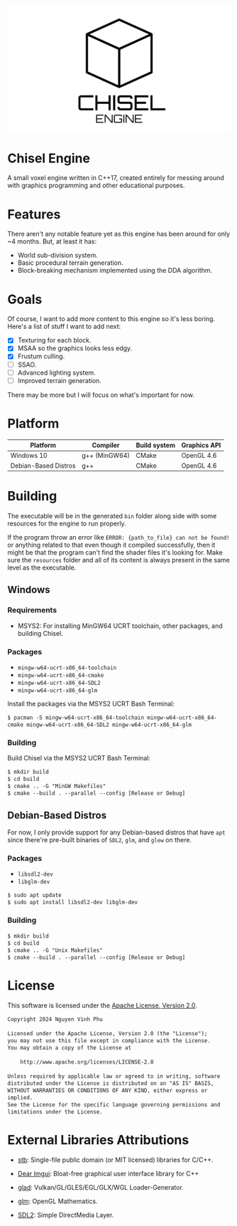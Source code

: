 ![](github-assets/chisel_engine.jpg)

# Chisel Engine
A small voxel engine written in C++17, created entirely for messing around with graphics programming and other educational purposes.

# Features
There aren't any notable feature yet as this engine has been around for only ~4 months. But, at least it has:

- World sub-division system.
- Basic procedural terrain generation.
- Block-breaking mechanism implemented using the DDA algorithm.

# Goals
Of course, I want to add more content to this engine so it's less boring. Here's a list of stuff I want to add next:

- [x] Texturing for each block.
- [x] MSAA so the graphics looks less edgy.
- [x] Frustum culling.
- [ ] SSAO.
- [ ] Advanced lighting system.
- [ ] Improved terrain generation.

There may be more but I will focus on what's important for now.

# Platform

| Platform              | Compiler | Build system | Graphics API |
|-----------------------|----------|--------------|--------------|
| Windows 10               | g++ (MinGW64)     | CMake         | OpenGL 4.6   |
| Debian-Based Distros  | g++      | CMake         | OpenGL 4.6   |

# Building

The executable will be in the generated `bin` folder along side with some resources for the engine to run properly.

If the program throw an error like `ERROR: {path_to_file} can not be found!` or anything related to that even though it compiled successfully, then it might be that the program can't find the shader files it's looking for. Make sure the `resources` folder and all of its content is always present in the same level as the executable.

## Windows

### Requirements
- MSYS2: For installing MinGW64 UCRT toolchain, other packages, and building Chisel.

### Packages
- `mingw-w64-ucrt-x86_64-toolchain`
- `mingw-w64-ucrt-x86_64-cmake`
- `mingw-w64-ucrt-x86_64-SDL2`
- `mingw-w64-ucrt-x86_64-glm`

Install the packages via the MSYS2 UCRT Bash Terminal:

```
$ pacman -S mingw-w64-ucrt-x86_64-toolchain mingw-w64-ucrt-x86_64-cmake mingw-w64-ucrt-x86_64-SDL2 mingw-w64-ucrt-x86_64-glm
```

### Building
Build Chisel via the MSYS2 UCRT Bash Terminal:
```
$ mkdir build
$ cd build
$ cmake .. -G "MinGW Makefiles"
$ cmake --build . --parallel --config [Release or Debug]
```

## Debian-Based Distros

For now, I only provide support for any Debian-based distros that have `apt` since there're pre-built binaries of `SDL2`, `glm`, and `glew` on there.

### Packages

- `libsdl2-dev`
- `libglm-dev`

```
$ sudo apt update
$ sudo apt install libsdl2-dev libglm-dev
```

### Building

```
$ mkdir build
$ cd build
$ cmake .. -G "Unix Makefiles"
$ cmake --build . --parallel --config [Release or Debug]
```


# License

This software is licensed under the [Apache License, Version 2.0](/licenses/LICENSE).


```
Copyright 2024 Nguyen Vinh Phu

Licensed under the Apache License, Version 2.0 (the "License");
you may not use this file except in compliance with the License.
You may obtain a copy of the License at

    http://www.apache.org/licenses/LICENSE-2.0

Unless required by applicable law or agreed to in writing, software
distributed under the License is distributed on an "AS IS" BASIS,
WITHOUT WARRANTIES OR CONDITIONS OF ANY KIND, either express or implied.
See the License for the specific language governing permissions and
limitations under the License.
```

# External Libraries Attributions

- [stb](https://github.com/nothings/stb): Single-file public domain (or MIT licensed) libraries for C/C++.

- [Dear Imgui](https://github.com/ocornut/imgui): Bloat-free graphical user interface library for C++

- [glad](https://github.com/Dav1dde/glad): Vulkan/GL/GLES/EGL/GLX/WGL Loader-Generator.

- [glm](https://glm.g-truc.net/0.9.9/index.html): OpenGL Mathematics.

- [SDL2](https://www.libsdl.org/): Simple DirectMedia Layer.

